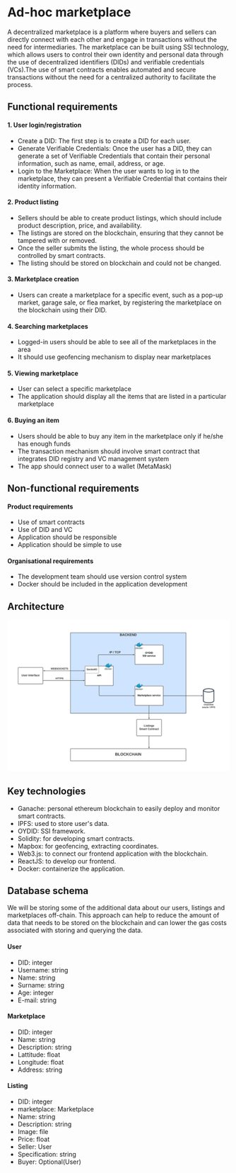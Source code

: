 # Ad-hoc marketplace

A decentralized marketplace is a platform where buyers and sellers can directly connect with each other and engage in transactions without the need for intermediaries. The marketplace can be built using SSI technology, which allows users to control their own identity and personal data through the use of decentralized identifiers (DIDs) and verifiable credentials (VCs).The use of smart contracts enables automated and secure transactions without the need for a centralized authority to facilitate the process.

## Functional requirements

#### 1. User login/registration
- Create a DID: The first step is to create a DID for each user. 
- Generate Verifiable Credentials: Once the user has a DID, they can generate a set of Verifiable Credentials that contain their personal information, such as name, email, address, or age.
- Login to the Marketplace: When the user wants to log in to the marketplace, they can present a Verifiable Credential that contains their identity information.

#### 2. Product listing
- Sellers should be able to create product listings, which should include product description, price, and availability.
- The listings are stored on the blockchain, ensuring that they cannot be tampered with or removed.
- Once the seller submits the listing, the whole process should be controlled by smart contracts.
- The listing should be stored on blockchain and could not be changed.

#### 3. Marketplace creation
- Users can create a marketplace for a specific event, such as a pop-up market, garage sale, or flea market, by registering the marketplace on the blockchain using their DID. 

#### 4. Searching marketplaces
- Logged-in users should be able to see all of the marketplaces in the area
- It should use geofencing mechanism to display near marketplaces

#### 5. Viewing marketplace
-  User can select a specific marketplace
-  The application should display all the items that are listed in a particular marketplace

#### 6. Buying an item
- Users should be able to buy any item in the marketplace only if he/she has enough funds
- The transaction mechanism should involve smart contract that integrates DID registry and VC management system
- The app should connect user to a wallet (MetaMask)

## Non-functional requirements
#### Product requirements
- Use of smart contracts
- Use of DID and VC
- Application should be responsible
- Application should be simple to use 

#### Organisational requirements
- The development team should use version control system
- Docker should be included in the application development

## Architecture
![Architecture](images/architecture.png)

## Key technologies
- Ganache: personal ethereum blockchain to easily deploy and monitor smart contracts.
- IPFS: used to store user's data.
- OYDID: SSI framework.
- Solidity: for developing smart contracts.
- Mapbox: for geofencing, extracting coordinates.
- Web3.js: to connect our frontend application with the blockchain.
- ReactJS: to develop our frontend.
- Docker: containerize the application.

## Database schema
We will be storing some of the additional data about our users, listings and marketplaces off-chain. This approach can help to reduce the amount of data that needs to be stored on the blockchain and can lower the gas costs associated with storing and querying the data.

#### User
- DID: integer
- Username: string
- Name: string
- Surname: string
- Age: integer
- E-mail: string

#### Marketplace
- DID: integer
- Name: string
- Description: string
- Lattitude: float
- Longitude: float
- Address: string

#### Listing
- DID: integer
- marketplace: Marketplace
- Name: string
- Description: string
- Image: file
- Price: float
- Seller: User
- Specification: string
- Buyer: Optional(User)
